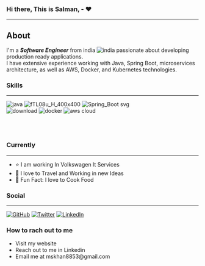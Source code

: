 ### Hi there, This is Salman, - :heart:
---

## About

 I'm a ***Software Engineer*** from india ![india](https://github.com/Salman8853/Salman8853/assets/35671846/f3d19b77-ba79-43d8-b7a9-f5d51d8c2c48) passionate about developing production ready applications.<br>
 I have extensive experience working with Java, Spring Boot, microservices architecture, as well as AWS, Docker, and Kubernetes technologies.

 

 ### Skills
 ---


![java](https://github.com/Salman8853/Salman8853/assets/35671846/d0ac7b07-b6f5-49e2-8d46-e2e4f8f35659)  ![fTL08u_H_400x400](https://github.com/Salman8853/Salman8853/assets/35671846/eb027434-76cc-43b2-83ed-71187bb7b8c7)  ![Spring_Boot svg](https://github.com/Salman8853/Salman8853/assets/35671846/be04180b-914e-40da-a309-b1836d0e5e83) <br>
![download](https://github.com/Salman8853/Salman8853/assets/35671846/34224939-951c-47c3-bef6-872c92958923)  ![docker](https://github.com/Salman8853/Salman8853/assets/35671846/74d4ba35-5301-4391-a155-0aa6b4e59bb8)
![aws cloud](https://github.com/Salman8853/Salman8853/assets/35671846/1b9f1e9e-463f-4337-973b-5407e86bdc9b)

<br>  <br> 


### Currently
---
- :star:  I am working In Volkswagen It Services
- :rocket: I love to Travel and Working in new Ideas
- 🌠  Fun Fact: I love to Cook Food


### Social
---

[![GitHub](https://example.com/github-icon.png)](https://github.com/YourUsername)
[![Twitter](https://example.com/twitter-icon.png)](https://twitter.com/YourUsername)
[![LinkedIn](https://example.com/linkedin-icon.png)](https://www.linkedin.com/in/YourUsername)

<h3>How to rach out to me</h3>
 <ul>
    <li>Visit my <a  style="text-decoration:none" href="https://codeadiction.com">website</a></li>
    <li>Reach out to me in <a style="text-decoration:none" href="https://www.linkedin.com/in/mohd-salman-420895141/"> Linkedin </a></li>
    <li>Email me at mskhan8853@gmail.com</li>
  </ul>













<!--
**Salman8853/Salman8853** is a ✨ _special_ ✨ repository because its `README.md` (this file) appears on your GitHub profile.

Here are some ideas to get you started:

- 🔭![logo-title-opengraph](https://github.com/Salman8853/Salman8853/assets/35671846/62d4b3ed-34bd-4ced-a177-4b2e75649079)
![1_doAg1_fMQKWFoub-6gwUiQ](https://github.com/Salman8853/Salman8853/assets/35671846/5b23010c-0765-497c-9970-f3c62d3cf5ae)
![logo-title-opengraph](https://github.com/Salman8853/Salman8853/assets/35671846/b896e3fc-a272-49f9-8d05-6c7329f35d23)
 I’m currently working on ...
- 🌱 I’m currently learning ...
- 👯 I’m looking to collaborate on ...
- 🤔 I’m looking for help with ...
- 💬 Ask me about ...
- 📫 How to reach me: ...
- 😄 Pronouns: ...
- ⚡ Fun fact: ...
-->
